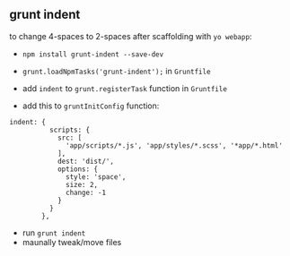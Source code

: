 ## grunt indent

to change 4-spaces to 2-spaces after scaffolding with `yo webapp`:

- `npm install grunt-indent --save-dev`
- `grunt.loadNpmTasks('grunt-indent');` in `Gruntfile`
- add `indent` to `grunt.registerTask` function in `Gruntfile`

- add this to `gruntInitConfig` function:

```
indent: {
          scripts: {
            src: [
              'app/scripts/*.js', 'app/styles/*.scss', '*app/*.html'
            ],
            dest: 'dist/',
            options: {
              style: 'space',
              size: 2,
              change: -1
            }
          }
        },
```
- run `grunt indent`
- maunally tweak/move files

